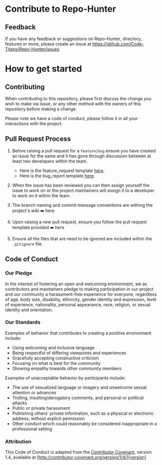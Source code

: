 # Contribute to Repo-Hunter


## Feedback
If you have any feedback or suggestions on Repo-Hunter, directory, features or more, please create an issue at https://github.com/Code-Titans/Repo-Hunter/issues

# How to get started
## Contributing

When contributing to this repository, please first discuss the change you wish to make via issue, or any other method with the owners of this repository before making a change. 

Please note we have a code of conduct, please follow it in all your interactions with the project.

## Pull Request Process

1. Before raising a pull request for a `feature|bug` ensure you have created an issue for the same and it has gone through discussion between at least two developers within the
team. 
    - Here is the feature_request template [here](/.github/ISSUE_TEMPLATE/feature_request.md).
    - Here is the bug_report template [here](/.github/ISSUE_TEMPLATE/bug_report.md).

2. When the issue has been reviewed you can then assign yourself the issue to work on or the project maintainers will assign it to a developer to work on it
within the team.

3. The branch naming and commit message conventions are withing the project's wiki :arrow_right: here

4. Upon raising a new pull request, ensure you follow the pull request template provided :arrow_right: here

5. Ensure all the files that are need to be ignored are included within the `.gitignore` file.


## Code of Conduct

### Our Pledge

In the interest of fostering an open and welcoming environment, we as
contributors and maintainers pledge to making participation in our project and
our community a harassment-free experience for everyone, regardless of age, body
size, disability, ethnicity, gender identity and expression, level of experience,
nationality, personal appearance, race, religion, or sexual identity and
orientation.

### Our Standards

Examples of behavior that contributes to creating a positive environment
include:

* Using welcoming and inclusive language
* Being respectful of differing viewpoints and experiences
* Gracefully accepting constructive criticism
* Focusing on what is best for the community
* Showing empathy towards other community members

Examples of unacceptable behavior by participants include:

* The use of sexualized language or imagery and unwelcome sexual attention or
advances
* Trolling, insulting/derogatory comments, and personal or political attacks
* Public or private harassment
* Publishing others' private information, such as a physical or electronic
  address, without explicit permission
* Other conduct which could reasonably be considered inappropriate in a
  professional setting



### Attribution

This Code of Conduct is adapted from the [Contributor Covenant][homepage], version 1.4,
available at [http://contributor-covenant.org/version/1/4/][version]

[homepage]: http://contributor-covenant.org
[version]: http://contributor-covenant.org/version//1/4/

